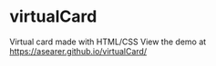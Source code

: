 # virtualCard
Virtual card made with HTML/CSS
View the demo at https://asearer.github.io/virtualCard/
